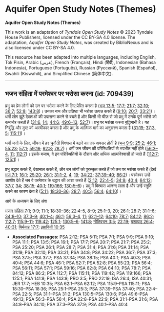 # Aquifer Open Study Notes (Themes)

**Aquifer Open Study Notes (Themes)**

This work is an adaptation of *Tyndale Open Study Notes* © 2023 Tyndale House Publishers, licensed under the CC BY\-SA 4\.0 license. The adaptation, *Aquifer Open Study Notes*, was created by BiblioNexus and is also licensed under CC BY\-SA 4\.0\.

This resource has been adapted into multiple languages, including English, Tok Pisin, Arabic (عربي), French (Français), Hindi (हिंदी), Indonesian (Bahasa Indonesia), Portuguese (Português), Russian (Русский), Spanish (Español), Swahili (Kiswahili), and Simplified Chinese (简体中文).



--------------------------------

## भजन संहिता में परमेश्वर पर भरोसा करना (id: 709439)

प्रभु का प्रेम लोगों को उन पर भरोसा करने के लिए प्रेरित करता है ([भज 13:5](https://ref.ly/Ps13:5); [17:7](https://ref.ly/Ps17:7); [21:7](https://ref.ly/Ps21:7); [32:10](https://ref.ly/Ps32:10); [36:7](https://ref.ly/Ps36:7); [52:8](https://ref.ly/Ps52:8); [143:8](https://ref.ly/Ps143:8))। उनका नाम और प्रतिष्ठा भी भरोसा उत्पन्न करते हैं ([9:10](https://ref.ly/Ps9:10); [20:7](https://ref.ly/Ps20:7); [33:21](https://ref.ly/Ps33:21))। धर्मी लोग झूठे देवताओं की उपासना करने से बचते हैं और किसी भी चीज़ से जो प्रभु में उनके पूर्ण भरोसे को कमजोर करती है ([31:6](https://ref.ly/Ps31:6), [14](https://ref.ly/Ps31:14); [44:6](https://ref.ly/Ps44:6); [49:6–13](https://ref.ly/Ps49:6-Ps49:13); [52:7](https://ref.ly/Ps52:7))। प्रभु पर भरोसा करना बुद्धिमानी है। यह निर्बुद्धि और दुष्ट को अस्वीकार करता है और प्रभु के आत्मिक मार्ग का अनुसरण करता है ([31:19](https://ref.ly/Ps31:19); [37:3](https://ref.ly/Ps37:3), [5](https://ref.ly/Ps37:5); [115:11](https://ref.ly/Ps115:11))।

धर्मी जनों के लिए, जीवन में हर चुनौती विश्वास में बढ़ने का एक अवसर होती है ([भज 9:9](https://ref.ly/Ps9:9); [25:2](https://ref.ly/Ps25:2); [46:1](https://ref.ly/Ps46:1); [55:23](https://ref.ly/Ps55:23); [57:1](https://ref.ly/Ps57:1); [59:16](https://ref.ly/Ps59:16); [62:8](https://ref.ly/Ps62:8); [78:7](https://ref.ly/Ps78:7))। धर्मी जन जीवन की परिस्थितियों से भयभीत नहीं होते ([56:3–4](https://ref.ly/Ps56:3-Ps56:4), [11](https://ref.ly/Ps56:11); [112:7](https://ref.ly/Ps112:7))। इसके बजाय, वे इन परिस्थितियों के दौरान और अधिक आत्मविश्वासी हो जाते हैं ([112:7](https://ref.ly/Ps112:7); [125:1](https://ref.ly/Ps125:1))।

प्रभु उद्धार करते हैं, देखभाल करते हैं, और उन लोगों को पुरस्कृत करते हैं जो उन पर भरोसा करते हैं (देखें [भज 7:1](https://ref.ly/Ps7:1); [16:1](https://ref.ly/Ps16:1); [25:20](https://ref.ly/Ps25:20); [26:1](https://ref.ly/Ps26:1); [31:1–2](https://ref.ly/Ps31:1-Ps31:2), [4](https://ref.ly/Ps31:4), [19](https://ref.ly/Ps31:19); [34:22](https://ref.ly/Ps34:22); [37:39–40](https://ref.ly/Ps37:39-Ps37:40); [86:2](https://ref.ly/Ps86:2))। परमेश्वर उन्हें आशीष देते हैं जब वे परमेश्वर के उद्धार की आशा करते हैं ([2:12](https://ref.ly/Ps2:12); [22:4–5](https://ref.ly/Ps22:4-Ps22:5); [34:8](https://ref.ly/Ps34:8); [40:4](https://ref.ly/Ps40:4); [84:12](https://ref.ly/Ps84:12); [37:7](https://ref.ly/Ps37:7), [34](https://ref.ly/Ps37:34); [38:15](https://ref.ly/Ps38:15); [40:1](https://ref.ly/Ps40:1); [119:166](https://ref.ly/Ps119:166); [130:5–6](https://ref.ly/Ps130:5-Ps130:6))। प्रभु में विश्वास आनन्द लाता है और उन्हें स्तुति करने का कारण देता है ([5:11](https://ref.ly/Ps5:11); [18:30–36](https://ref.ly/Ps18:30-Ps18:36); [28:7](https://ref.ly/Ps28:7); [40:3](https://ref.ly/Ps40:3); [56:4](https://ref.ly/Ps56:4); [64:10](https://ref.ly/Ps64:10))।

आगे के अध्ययन के लिए अंश

[भजन संहिता 7:1](https://ref.ly/Ps7:1); [9:9](https://ref.ly/Ps9:9); [11:1](https://ref.ly/Ps11:1); [18:30–36](https://ref.ly/Ps18:30-Ps18:36); [22:4–5](https://ref.ly/Ps22:4-Ps22:5), [8–9](https://ref.ly/Ps22:8-Ps22:9); [25:1–3](https://ref.ly/Ps25:1-Ps25:3), [20](https://ref.ly/Ps25:20); [26:1](https://ref.ly/Ps26:1); [28:7](https://ref.ly/Ps28:7); [31:1–6](https://ref.ly/Ps31:1-Ps31:6); [34:8–10](https://ref.ly/Ps34:8-Ps34:10); [37:3–9](https://ref.ly/Ps37:3-Ps37:9); [40:1–4](https://ref.ly/Ps40:1-Ps40:4); [46:1](https://ref.ly/Ps46:1); [56:3–4](https://ref.ly/Ps56:3-Ps56:4), [11](https://ref.ly/Ps56:11); [62:1–12](https://ref.ly/Ps62:1-Ps62:12); [64:10](https://ref.ly/Ps64:10); [78:7](https://ref.ly/Ps78:7); [84:12](https://ref.ly/Ps84:12); [86:2](https://ref.ly/Ps86:2); [112:7](https://ref.ly/Ps112:7); [115:9–11](https://ref.ly/Ps115:9-Ps115:11); [119:42](https://ref.ly/Ps119:42); [125:1](https://ref.ly/Ps125:1); [130:5–6](https://ref.ly/Ps130:5-Ps130:6); [141:8](https://ref.ly/Ps141:8); [नीतिवचन 3:5](https://ref.ly/Prov3:5); [22:19](https://ref.ly/Prov22:19); [यशायाह 26:4](https://ref.ly/Isa26:4); [40:31](https://ref.ly/Isa40:31); [यिर्मयाह 17:7](https://ref.ly/Jer17:7); [इब्रानियों 10:35](https://ref.ly/Heb10:35)

* **Associated Passages:** PSA 2:12; PSA 5:11; PSA 7:1; PSA 9:9; PSA 9:10; PSA 11:1; PSA 13:5; PSA 16:1; PSA 17:7; PSA 20:7; PSA 21:7; PSA 25:2; PSA 25:20; PSA 26:1; PSA 28:7; PSA 31:4; PSA 31:6; PSA 31:14; PSA 31:19; PSA 32:10; PSA 33:21; PSA 34:8; PSA 34:22; PSA 36:7; PSA 37:3; PSA 37:5; PSA 37:7; PSA 37:34; PSA 38:15; PSA 40:1; PSA 40:3; PSA 40:4; PSA 44:6; PSA 46:1; PSA 52:7; PSA 52:8; PSA 55:23; PSA 56:4; PSA 56:11; PSA 57:1; PSA 59:16; PSA 62:8; PSA 64:10; PSA 78:7; PSA 84:12; PSA 86:2; PSA 112:7; PSA 115:11; PSA 119:42; PSA 119:166; PSA 125:1; PSA 141:8; PSA 143:8; PRO 3:5; PRO 22:19; ISA 26:4; ISA 40:31; JER 17:7; HEB 10:35; PSA 62:1–PSA 62:12; PSA 115:9–PSA 115:11; PSA 18:30–PSA 18:36; PSA 25:1–PSA 25:3; PSA 37:39–PSA 37:40; PSA 22:4–PSA 22:5; PSA 31:1–PSA 31:2; PSA 130:5–PSA 130:6; PSA 49:6–PSA 49:13; PSA 56:3–PSA 56:4; PSA 22:8–PSA 22:9; PSA 31:1–PSA 31:6; PSA 34:8–PSA 34:10; PSA 37:3–PSA 37:9; PSA 40:1–PSA 40:4

